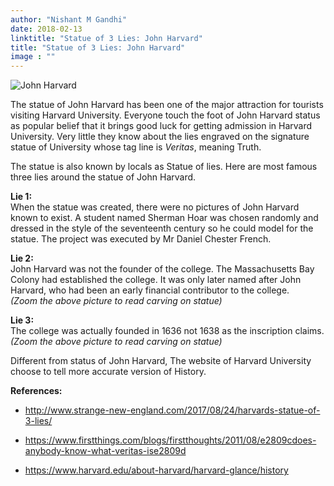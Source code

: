 ```yaml
---
author: "Nishant M Gandhi"
date: 2018-02-13
linktitle: "Statue of 3 Lies: John Harvard"
title: "Statue of 3 Lies: John Harvard"
image : ""
---
```


![John Harvard](https://upload.wikimedia.org/wikipedia/commons/7/77/1408_px_-_John_Harvard_Statue.JPG "Status of John Harvard, Harvard University")

The statue of John Harvard has been one of the major attraction for tourists visiting Harvard University. Everyone touch the foot of John Harvard status as popular belief that it brings good luck for getting admission in Harvard University. Very little they know about the lies engraved on the signature statue of University whose tag line is *Veritas*, meaning Truth.

The statue is also known by locals as Statue of lies. Here are most famous three lies around the statue of John Harvard.

**Lie 1:**<br/>
When the statue was created, there were no pictures of John Harvard known to exist. A student named Sherman Hoar was chosen randomly and dressed in the style of the seventeenth century so he could model for the statue. The project was executed by Mr Daniel Chester French.

**Lie 2:**<br/>
John Harvard was not the founder of the college.  The Massachusetts Bay Colony had established the college.  It was only later named after John Harvard, who had been an early financial contributor to the college. <br/>
*(Zoom the above picture to read carving on statue)*

**Lie 3:**<br/>
The college was actually founded in 1636 not 1638 as the inscription claims. <br/>
*(Zoom the above picture to read carving on statue)*

Different from status of John Harvard, The website of Harvard University choose to tell more accurate version of History.

**References:**

+ http://www.strange-new-england.com/2017/08/24/harvards-statue-of-3-lies/

+ https://www.firstthings.com/blogs/firstthoughts/2011/08/e2809cdoes-anybody-know-what-veritas-ise2809d

+ https://www.harvard.edu/about-harvard/harvard-glance/history
